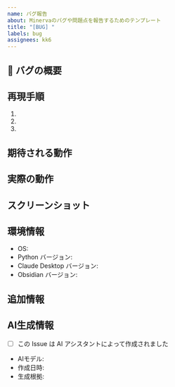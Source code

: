 ```yaml
---
name: バグ報告
about: Minervaのバグや問題点を報告するためのテンプレート
title: "[BUG] "
labels: bug
assignees: kk6
---
```


## 🐞 バグの概要
<!-- バグの内容を簡潔に説明してください -->

## 再現手順
<!-- バグを再現するための手順を記載してください -->
1.
2.
3.

## 期待される動作
<!-- 本来どのような動作が期待されていたかを記載してください -->

## 実際の動作
<!-- 実際に何が起きたかを記載してください -->

## スクリーンショット
<!-- 可能であれば、問題を説明するスクリーンショットを添付してください -->

## 環境情報
- OS: <!-- macOS, Windows, Linux など -->
- Python バージョン: <!-- 例: 3.12.0 -->
- Claude Desktop バージョン: <!-- 例: 1.0.0 -->
- Obsidian バージョン: <!-- 例: 1.4.5 -->

## 追加情報
<!-- 問題に関連する他の情報があれば記載してください -->

## AI生成情報
<!-- AIアシスタントが作成した場合は記入してください -->
- [ ] この Issue は AI アシスタントによって作成されました
- AIモデル: <!-- 例: Claude 3.5 Sonnet, GPT-4, Claude 3.5 Haiku など -->
- 作成日時: <!-- YYYY-MM-DD HH:MM 形式 -->
- 生成根拠: <!-- ユーザーの要求やプロンプトの概要 -->
